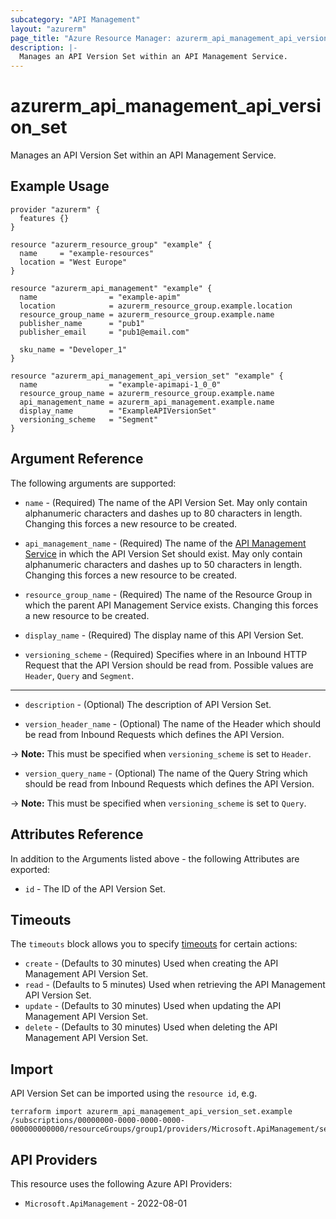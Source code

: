 ```yaml
---
subcategory: "API Management"
layout: "azurerm"
page_title: "Azure Resource Manager: azurerm_api_management_api_version_set"
description: |-
  Manages an API Version Set within an API Management Service.
---
```


# azurerm_api_management_api_version_set

Manages an API Version Set within an API Management Service.

## Example Usage

```hcl
provider "azurerm" {
  features {}
}

resource "azurerm_resource_group" "example" {
  name     = "example-resources"
  location = "West Europe"
}

resource "azurerm_api_management" "example" {
  name                = "example-apim"
  location            = azurerm_resource_group.example.location
  resource_group_name = azurerm_resource_group.example.name
  publisher_name      = "pub1"
  publisher_email     = "pub1@email.com"

  sku_name = "Developer_1"
}

resource "azurerm_api_management_api_version_set" "example" {
  name                = "example-apimapi-1_0_0"
  resource_group_name = azurerm_resource_group.example.name
  api_management_name = azurerm_api_management.example.name
  display_name        = "ExampleAPIVersionSet"
  versioning_scheme   = "Segment"
}
```

## Argument Reference

The following arguments are supported:

* `name` - (Required) The name of the API Version Set. May only contain alphanumeric characters and dashes up to 80 characters in length. Changing this forces a new resource to be created.

* `api_management_name` - (Required) The name of the [API Management Service](api_management.html) in which the API Version Set should exist. May only contain alphanumeric characters and dashes up to 50 characters in length. Changing this forces a new resource to be created.

* `resource_group_name` - (Required) The name of the Resource Group in which the parent API Management Service exists. Changing this forces a new resource to be created.

* `display_name` - (Required) The display name of this API Version Set.

* `versioning_scheme` - (Required) Specifies where in an Inbound HTTP Request that the API Version should be read from. Possible values are `Header`, `Query` and `Segment`.

---

* `description` - (Optional) The description of API Version Set.

* `version_header_name` - (Optional) The name of the Header which should be read from Inbound Requests which defines the API Version.

-> **Note:** This must be specified when `versioning_scheme` is set to `Header`.

* `version_query_name` - (Optional) The name of the Query String which should be read from Inbound Requests which defines the API Version.

-> **Note:** This must be specified when `versioning_scheme` is set to `Query`.

## Attributes Reference

In addition to the Arguments listed above - the following Attributes are exported:

* `id` - The ID of the API Version Set.

## Timeouts

The `timeouts` block allows you to specify [timeouts](https://developer.hashicorp.com/terraform/language/resources/configure#define-operation-timeouts) for certain actions:

* `create` - (Defaults to 30 minutes) Used when creating the API Management API Version Set.
* `read` - (Defaults to 5 minutes) Used when retrieving the API Management API Version Set.
* `update` - (Defaults to 30 minutes) Used when updating the API Management API Version Set.
* `delete` - (Defaults to 30 minutes) Used when deleting the API Management API Version Set.

## Import

API Version Set can be imported using the `resource id`, e.g.

```shell
terraform import azurerm_api_management_api_version_set.example /subscriptions/00000000-0000-0000-0000-000000000000/resourceGroups/group1/providers/Microsoft.ApiManagement/service/service1/apiVersionSets/set1
```

## API Providers
<!-- This section is generated, changes will be overwritten -->
This resource uses the following Azure API Providers:

* `Microsoft.ApiManagement` - 2022-08-01
